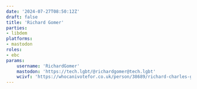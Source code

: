 ```yaml
---
date: '2024-07-27T08:50:12Z'
draft: false
title: 'Richard Gomer'
parties:
- libdem
platforms:
- mastodon
roles:
- ebc
params:
    username: 'RichardGomer'
    mastodon: 'https://tech.lgbt/@richardgomer@tech.lgbt'
    wcivf: 'https://whocanivotefor.co.uk/person/38689/richard-charles-gomer'
---
```

